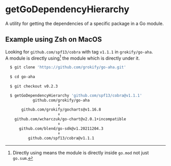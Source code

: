 getGoDependencyHierarchy
========================
A utility for getting the dependencies of a specific package in a Go module.

Example using Zsh on MacOS
--------------------------
Looking for `github.com/spf13/cobra` with tag `v1.1.1` in `grokify/go-aha`.  
A module is directly using[^1] the module which is directly under it.
```sh
  $ git clone 'https://github.com/grokify/go-aha.git'
 
  $ cd go-aha
 
  $ git checkout v0.2.3

  $ getGoDependencyHierarchy 'github.com/spf13/cobra@v1.1.1'
            github.com/grokify/go-aha
                       ⬇
       github.com/grokify/gocharts@v1.16.8
                       ⬇
    github.com/wcharczuk/go-chart@v2.0.1+incompatible
                       ⬇
      github.com/blend/go-sdk@v1.20211204.3
                       ⬇
          github.com/spf13/cobra@v1.1.1
```
[^1]: Directly using means the module is directly inside `go.mod` not just `go.sum`.
